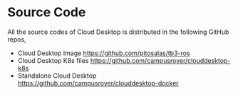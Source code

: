 # Source Code

All the source codes of Cloud Desktop is distributed in the following GitHub repos,

- Cloud Desktop Image https://github.com/pitosalas/tb3-ros
- Cloud Desktop K8s files https://github.com/campusrover/clouddesktop-k8s
- Standalone Cloud Desktop https://github.com/campusrover/clouddesktop-docker

